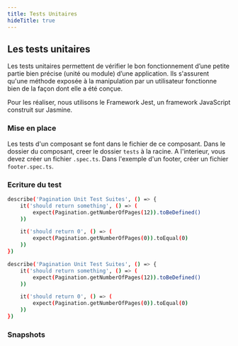 ```yaml
---
title: Tests Unitaires
hideTitle: true
---
```


## Les tests unitaires

Les tests unitaires permettent de vérifier le bon fonctionnement d’une petite partie bien précise (unité ou module) d’une application. Ils s'assurent qu'une méthode exposée à la manipulation par un utilisateur fonctionne bien de la façon dont elle a été conçue.

Pour les réaliser, nous utilisons le Framework Jest, un framework JavaScript construit sur Jasmine.

### Mise en place

Les tests d'un composant se font dans le fichier de ce composant.
Dans le dossier du composant, creer le dossier `tests` à la racine.
A l'interieur, vous devez créer un fichier `.spec.ts`. Dans l'exemple d'un footer, créer un fichier `footer.spec.ts`.

### Ecriture du test

```bash
describe('Pagination Unit Test Suites', () => {
    it('should return something', () => (
        expect(Pagination.getNumberOfPages(12)).toBeDefined()
    ))

    it('should return 0', () => (
        expect(Pagination.getNumberOfPages(0)).toEqual(0)
    ))
})
```

```bash
describe('Pagination Unit Test Suites', () => {
    it('should return something', () => (
        expect(Pagination.getNumberOfPages(12)).toBeDefined()
    ))

    it('should return 0', () => (
        expect(Pagination.getNumberOfPages(0)).toEqual(0)
    ))
})
```

### Snapshots
